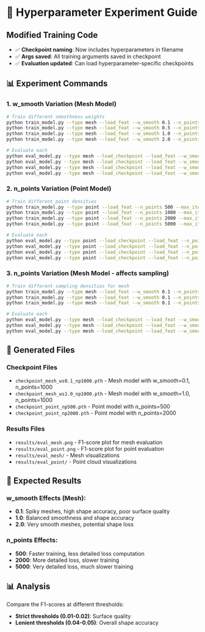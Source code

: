 # 🔬 Hyperparameter Experiment Guide

## Modified Training Code
- ✅ **Checkpoint naming**: Now includes hyperparameters in filename
- ✅ **Args saved**: All training arguments saved in checkpoint
- ✅ **Evaluation updated**: Can load hyperparameter-specific checkpoints

## 📊 Experiment Commands

### 1. w_smooth Variation (Mesh Model)
```bash
# Train different smoothness weights
python train_model.py --type mesh --load_feat --w_smooth 0.1 --n_points 1000 --max_iter 2000
python train_model.py --type mesh --load_feat --w_smooth 0.5 --n_points 1000 --max_iter 2000  
python train_model.py --type mesh --load_feat --w_smooth 1.0 --n_points 1000 --max_iter 2000
python train_model.py --type mesh --load_feat --w_smooth 2.0 --n_points 1000 --max_iter 2000

# Evaluate each
python eval_model.py --type mesh --load_checkpoint --load_feat --w_smooth 0.1 --n_points 1000
python eval_model.py --type mesh --load_checkpoint --load_feat --w_smooth 0.5 --n_points 1000
python eval_model.py --type mesh --load_checkpoint --load_feat --w_smooth 1.0 --n_points 1000
python eval_model.py --type mesh --load_checkpoint --load_feat --w_smooth 2.0 --n_points 1000
```

### 2. n_points Variation (Point Model)
```bash
# Train different point densities
python train_model.py --type point --load_feat --n_points 500 --max_iter 2000
python train_model.py --type point --load_feat --n_points 1000 --max_iter 2000
python train_model.py --type point --load_feat --n_points 2000 --max_iter 2000
python train_model.py --type point --load_feat --n_points 5000 --max_iter 2000

# Evaluate each
python eval_model.py --type point --load_checkpoint --load_feat --n_points 500
python eval_model.py --type point --load_checkpoint --load_feat --n_points 1000
python eval_model.py --type point --load_checkpoint --load_feat --n_points 2000
python eval_model.py --type point --load_checkpoint --load_feat --n_points 5000
```

### 3. n_points Variation (Mesh Model - affects sampling)
```bash
# Train different sampling densities for mesh
python train_model.py --type mesh --load_feat --w_smooth 0.1 --n_points 500 --max_iter 2000
python train_model.py --type mesh --load_feat --w_smooth 0.1 --n_points 1000 --max_iter 2000
python train_model.py --type mesh --load_feat --w_smooth 0.1 --n_points 2000 --max_iter 2000

# Evaluate each
python eval_model.py --type mesh --load_checkpoint --load_feat --w_smooth 0.1 --n_points 500
python eval_model.py --type mesh --load_checkpoint --load_feat --w_smooth 0.1 --n_points 1000
python eval_model.py --type mesh --load_checkpoint --load_feat --w_smooth 0.1 --n_points 2000
```

## 📁 Generated Files

### Checkpoint Files
- `checkpoint_mesh_ws0.1_np1000.pth` - Mesh model with w_smooth=0.1, n_points=1000
- `checkpoint_mesh_ws1.0_np1000.pth` - Mesh model with w_smooth=1.0, n_points=1000
- `checkpoint_point_np500.pth` - Point model with n_points=500
- `checkpoint_point_np2000.pth` - Point model with n_points=2000

### Results Files
- `results/eval_mesh.png` - F1-score plot for mesh evaluation
- `results/eval_point.png` - F1-score plot for point evaluation
- `results/eval_mesh/` - Mesh visualizations
- `results/eval_point/` - Point cloud visualizations

## 🎯 Expected Results

### w_smooth Effects (Mesh):
- **0.1**: Spiky meshes, high shape accuracy, poor surface quality
- **1.0**: Balanced smoothness and shape accuracy
- **2.0**: Very smooth meshes, potential shape loss

### n_points Effects:
- **500**: Faster training, less detailed loss computation
- **2000**: More detailed loss, slower training
- **5000**: Very detailed loss, much slower training

## 📊 Analysis
Compare the F1-scores at different thresholds:
- **Strict thresholds (0.01-0.02)**: Surface quality
- **Lenient thresholds (0.04-0.05)**: Overall shape accuracy
